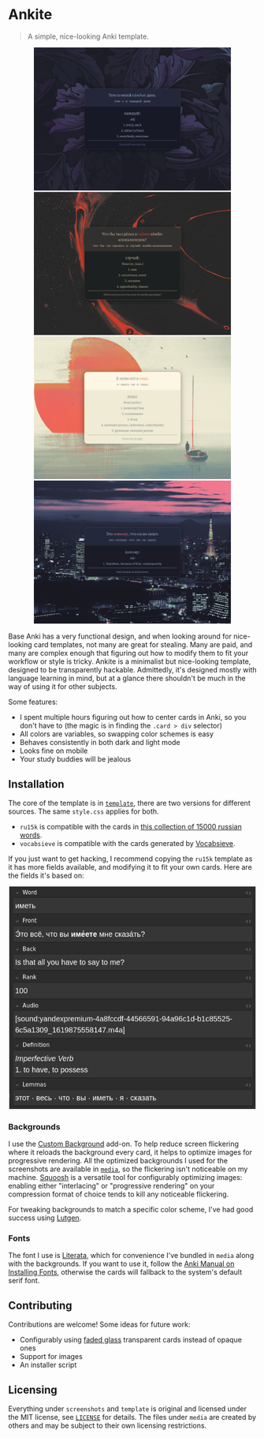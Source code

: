 # Ankite

> A simple, nice-looking Anki template.

<p align="center">
  <img src="screenshots/catppuccin-violet.png" width="400"/>
  <img src="screenshots/gruvbox-red.png" width="400"/> <br>
  <img src="screenshots/everforest-orange.png" width="400"/>
  <img src="screenshots/tokyo-night-pink.png" width="400"/>
</p>

Base Anki has a very functional design, and when looking around for nice-looking
card templates, not many are great for stealing. Many are paid, and many are
complex enough that figuring out how to modify them to fit your workflow or
style is tricky. Ankite is a minimalist but nice-looking template, designed to
be transparently hackable. Admittedly, it's designed mostly with language
learning in mind, but at a glance there shouldn't be much in the way of using it
for other subjects.

Some features:
- I spent multiple hours figuring out how to center cards in Anki, so you don't
  have to (the magic is in finding the `.card > div` selector)
- All colors are variables, so swapping color schemes is easy
- Behaves consistently in both dark and light mode
- Looks fine on mobile
- Your study buddies will be jealous

## Installation

The core of the template is in [`template`](./template), there are two versions
for different sources. The same `style.css` applies for both.

- `ru15k` is compatible with the cards in
  [this collection of 15000 russian words](https://ankiweb.net/shared/info/563580199).
- `vocabsieve` is compatible with the cards generated by
  [Vocabsieve](https://github.com/FreeLanguageTools/vocabsieve).

If you just want to get hacking, I recommend copying the `ru15k` template as it
has more fields available, and modifying it to fit your own cards. Here are the
fields it's based on:

<p align="center">
    <img
        src="screenshots/fields.png"
        alt="Card fields: Word, Front, Back, Rank, Audio, Definition, Lemmas",
        width="500"
    />
</p>

### Backgrounds

I use the [Custom Background](https://ankiweb.net/shared/info/1210908941)
add-on. To help reduce screen flickering where it reloads the background every
card, it helps to optimize images for progressive rendering. All the optimized
backgrounds I used for the screenshots are available in [`media`](./media), so
the flickering isn't noticeable on my machine. [Squoosh](https://squoosh.app/)
is a versatile tool for configurably optimizing images: enabling either
"interlacing" or "progressive rendering" on your compression format of choice
tends to kill any noticeable flickering.

For tweaking backgrounds to match a specific color scheme, I've had good success
using [Lutgen](https://github.com/ozwaldorf/lutgen-rs).

### Fonts

The font I use is [Literata](https://fonts.google.com/specimen/Literata), which
for convenience I've bundled in `media` along with the backgrounds. If you want
to use it, follow the [Anki Manual on Installing Fonts](https://docs.ankiweb.net/templates/styling.html#installing-fonts),
otherwise the cards will fallback to the system's default serif font.

## Contributing

Contributions are welcome! Some ideas for future work:

- Configurably using [faded glass](https://css.glass/) transparent cards instead of opaque ones
- Support for images
- An installer script

## Licensing

Everything under `screenshots` and `template` is original and licensed under the
MIT license, see [`LICENSE`](./LICENSE) for details. The files under `media` are
created by others and may be subject to their own licensing restrictions.
